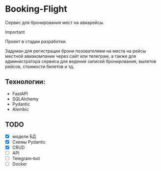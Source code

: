 # Booking-Flight
Сервис для бронирования мест на авиарейсы.

> [!IMPORTANT]
> Проект в стадии разработки.

Задуман для регистрации брони позователями на места на рейсы местной авиакомпании через сайт или телеграм, а также для администратора сервиса для ведения записей бронирования, вылетов рейсов, стоимости билетов и тд. 

## Технологии:
  - FastAPI
  - SQLAlchemy
  - Pydantic
  - Alembic
## TODO
  - [x] модели БД
  - [x] Схемы Pydantic
  - [X] CRUD
  - [ ] API
  - [ ] Telegram-bot
  - [ ] Docker

